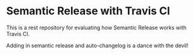 # Semantic Release with Travis CI

This is a rest repository for evaluating how Semantic Release works with Travis CI.

Adding in semantic release and auto-changelog is a dance with the devil!
